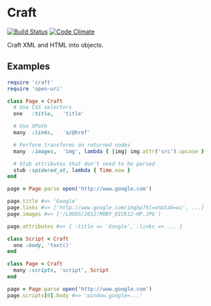 # Craft

[![Build Status][1]][2]
[![Code Climate][3]][4]

Craft XML and HTML into objects.

## Examples
```ruby
require 'craft'
require 'open-uri'

class Page < Craft
  # Use CSS selectors
  one   :title,   'title'

  # Use XPath
  many  :links,   'a/@href'

  # Perform transforms on returned nodes
  many  :images,  'img', lambda { |img| img.attr('src').upcase }

  # Stub attributes that don't need to be parsed
  stub :spidered_at, lambda { Time.now }
end

page = Page.parse open('http://www.google.com')

page.title #=> 'Google'
page.links #=> ['http://www.google.com/imghp?hl=en&tab=wi', ...]
page.images #=> ['/LOGOS/2012/MOBY_DICK12-HP.JPG']

page.attributes #=> { :title => 'Google', :links => ... }

class Script < Craft
  one :body, 'text()'
end

class Page < Craft
  many :scripts, 'script', Script
end

page = Page.parse open('http://www.google.com')
page.scripts[0].body #=> 'window.google=...'
```

[1]: https://secure.travis-ci.org/papercavalier/craft.png
[2]: http://travis-ci.org/papercavalier/craft
[3]: https://codeclimate.com/badge.png
[4]: https://codeclimate.com/github/papercavalier/craft
